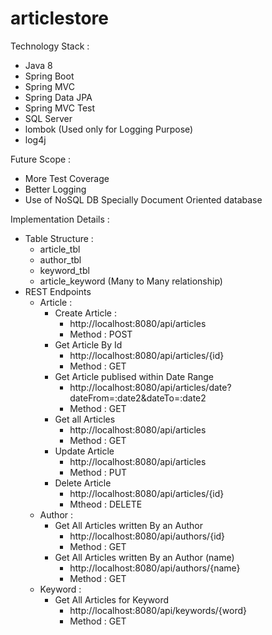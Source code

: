 # articlestore

Technology Stack : 
  - Java 8
  - Spring Boot
  - Spring MVC
  - Spring Data JPA
  - Spring MVC Test
  - SQL Server
  - lombok (Used only for Logging Purpose)
  - log4j
  
Future Scope :
  - More Test Coverage
  - Better Logging
  - Use of NoSQL DB Specially Document Oriented database 

Implementation Details :
  - Table Structure :
    - article_tbl
    - author_tbl
    - keyword_tbl
    - article_keyword (Many to Many relationship)
  - REST Endpoints
    - Article :
      - Create Article :
        - http://localhost:8080/api/articles
        - Method : POST
      - Get Article By Id
        - http://localhost:8080/api/articles/{id}
        - Method : GET
      - Get Article publised within Date Range
        - http://localhost:8080/api/articles/date?dateFrom=:date2&dateTo=:date2
        - Method : GET
      - Get all Articles
        - http://localhost:8080/api/articles
        - Method : GET
      - Update Article
        - http://localhost:8080/api/articles
        - Method : PUT
      - Delete Article
        - http://localhost:8080/api/articles/{id}
        - Mtheod : DELETE
    - Author :
      - Get All Articles written By an Author
        - http://localhost:8080/api/authors/{id}
        - Method : GET
      - Get All Articles written By an Author (name)
        - http://localhost:8080/api/authors/{name}
        - Method : GET
    - Keyword :
      - Get All Articles for Keyword
        - http://localhost:8080/api/keywords/{word}
        - Method : GET
      
